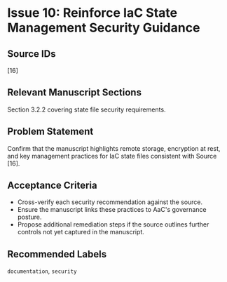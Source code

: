 # Issue 10: Reinforce IaC State Management Security Guidance

## Source IDs
[16]

## Relevant Manuscript Sections
Section 3.2.2 covering state file security requirements.

## Problem Statement
Confirm that the manuscript highlights remote storage, encryption at rest, and key management practices for IaC state files consistent with Source [16].

## Acceptance Criteria
- Cross-verify each security recommendation against the source.
- Ensure the manuscript links these practices to AaC's governance posture.
- Propose additional remediation steps if the source outlines further controls not yet captured in the manuscript.

## Recommended Labels
`documentation`, `security`

